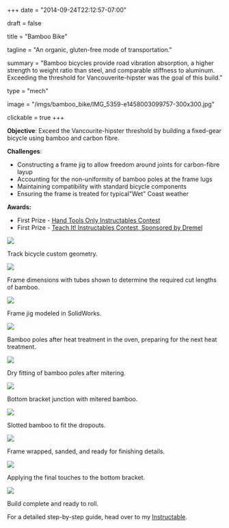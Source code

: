 +++
date = "2014-09-24T22:12:57-07:00"

draft = false

title = "Bamboo Bike"

tagline = "An organic, gluten-free mode of transportation."

summary = "Bamboo bicycles provide road vibration absorption, a higher strength to weight ratio than steel, and comparable stiffness to aluminum. Exceeding the threshold for Vancouverite-hipster was the goal of this build."

type = "mech"

image = "/imgs/bamboo_bike/IMG_5359-e1458003099757-300x300.jpg"

clickable = true
+++

<p><strong>Objective</strong>: Exceed the Vancourite-hipster threshold by building a fixed-gear bicycle using bamboo and carbon fibre.</p>
            
<p><strong>Challenges</strong>:</p>

<ul>
	<li style="text-align: left;">Constructing a frame jig to allow freedom around joints for carbon-fibre layup</li>
	<li style="text-align: left;">Accounting for the non-uniformity of bamboo poles at the frame lugs</li>
	<li style="text-align: left;">Maintaining compatibility with standard bicycle components</li>
	<li style="text-align: left;">Ensuring the frame is treated for typical"Wet" Coast weather</li>
</ul>
<p><strong>Awards:</strong></p>
<ul>
	<li>First Prize - <a href="http://www.instructables.com/contest/handtoolsonly/" target="_blank">Hand Tools Only Instructables Contest</a></li>
	<li>First Prize - <a href="http://www.instructables.com/contest/teachit/" target="_blank">Teach It! Instructables Contest, Sponsored by Dremel</a></li>
</ul>

<a><img class="img-responsive img-content" src="/imgs/bamboo_bike/Bike-frame-geometry-1024x567.png" /></a>
<p class="caption">Track bicycle custom geometry.</p>

<a><img class="img-responsive img-content" src="/imgs/bamboo_bike/Drawing-Bike-frame-dimensions-1024x680.png" /></a>
<p class="caption">Frame dimensions with tubes shown to determine the required cut lengths of bamboo.</p>

<a><img class="img-responsive img-content" src="/imgs/bamboo_bike/Bamboo-bike-in-jig-1-1024x572.jpg" /></a>
<p class="caption">Frame jig modeled in SolidWorks.</p>


<a><img class="img-responsive img-content" src="/imgs/bamboo_bike/2013-09-15-14.21.10-1024x768.jpg" /></a>
<p class="caption">Bamboo poles after heat treatment in the oven, preparing for the next heat treatment.</p>

<a><img class="img-responsive img-content" src="/imgs/bamboo_bike/05-IMG_3962.jpg" /></a>
<p class="caption">Dry fitting of bamboo poles after mitering.</p>

<a><img class="img-responsive img-content" src="/imgs/bamboo_bike/07-IMG_3968.jpg" /></a>
<p class="caption">Bottom bracket junction with mitered bamboo.</p>

<a><img class="img-responsive img-content" src="/imgs/bamboo_bike/11-IMG_3985-1024x768.jpg" /></a>
<p class="caption">Slotted bamboo to fit the dropouts.</p>

<a><img class="img-responsive img-content" src="/imgs/bamboo_bike/IMG_20140817_143412-1024x768.jpg" /></a>
<p class="caption">Frame wrapped, sanded, and ready for finishing details.</p>

<a><img class="img-responsive img-content" src="/imgs/bamboo_bike/IMG_20140817_153701-768x1024.jpg" /></a>
<p class="caption">Applying the final touches to the bottom bracket.</p>

<a><img class="img-responsive img-content" src="/imgs/bamboo_bike/IMG_5359-e1424407598804.jpg" /></a>
<p class="caption">Build complete and ready to roll.</p>

<p>For a detailed step-by-step guide, head over to my <a href="http://www.instructables.com/id/Building-a-Carbon-Fibre-Bamboo-Bicycle-From-Scratc/" target="_blank">Instructable</a>.</p>